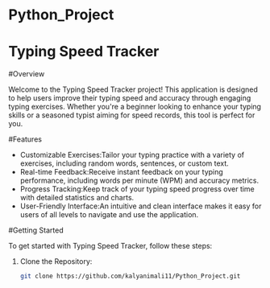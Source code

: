 # Python_Project  
# Typing Speed Tracker

#Overview

Welcome to the Typing Speed Tracker project! This application is designed to help users improve their typing speed and accuracy through engaging typing exercises. Whether you're a beginner looking to enhance your typing skills or a seasoned typist aiming for speed records, this tool is perfect for you.

#Features

- Customizable Exercises:Tailor your typing practice with a variety of exercises, including random words, sentences, or custom text.
- Real-time Feedback:Receive instant feedback on your typing performance, including words per minute (WPM) and accuracy metrics.
- Progress Tracking:Keep track of your typing speed progress over time with detailed statistics and charts.
- User-Friendly Interface:An intuitive and clean interface makes it easy for users of all levels to navigate and use the application.

#Getting Started

To get started with Typing Speed Tracker, follow these steps:

1. Clone the Repository:
   ```bash
   git clone https://github.com/kalyanimali11/Python_Project.git
   ```
